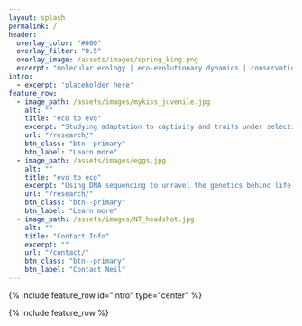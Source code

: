 ```yaml
---
layout: splash
permalink: /
header:
  overlay_color: "#000"
  overlay_filter: "0.5"
  overlay_image: /assets/images/spring_king.png
  excerpt: "molecular ecology | eco-evolutionary dynamics | conservation genetics"
intro:
  - excerpt: 'placeholder here'
feature_row:
  - image_path: /assets/images/mykiss_juvenile.jpg
    alt: ""
    title: "eco to evo"
    excerpt: "Studying adaptation to captivity and traits under selection"
    url: "/research/"
    btn_class: "btn--primary"
    btn_label: "Learn more"
  - image_path: /assets/images/eggs.jpg
    alt: ""
    title: "evo to eco"
    excerpt: "Using DNA sequencing to unravel the genetics behind life history variation"
    url: "/research/"
    btn_class: "btn--primary"
    btn_label: "Learn more"
  - image_path: /assets/images/NT_headshot.jpg
    alt: ""
    title: "Contact Info"
    excerpt: ""
    url: "/contact/"
    btn_class: "btn--primary"
    btn_label: "Contact Neil"
---
```


{% include feature_row id="intro" type="center" %}

{% include feature_row %}